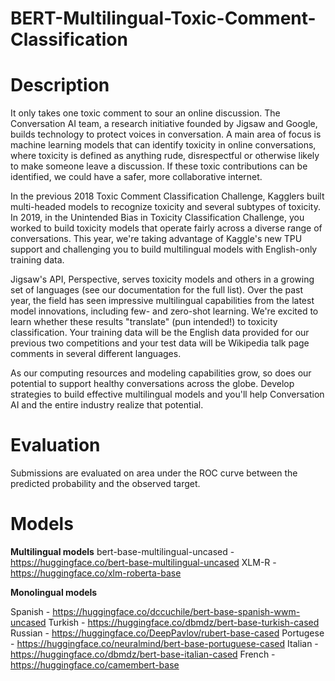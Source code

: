 # BERT-Multilingual-Toxic-Comment-Classification

# Description

It only takes one toxic comment to sour an online discussion. The Conversation AI team, a research initiative founded by Jigsaw and Google, builds technology to protect voices in conversation. A main area of focus is machine learning models that can identify toxicity in online conversations, where toxicity is defined as anything rude, disrespectful or otherwise likely to make someone leave a discussion. If these toxic contributions can be identified, we could have a safer, more collaborative internet.

In the previous 2018 Toxic Comment Classification Challenge, Kagglers built multi-headed models to recognize toxicity and several subtypes of toxicity. In 2019, in the Unintended Bias in Toxicity Classification Challenge, you worked to build toxicity models that operate fairly across a diverse range of conversations. This year, we're taking advantage of Kaggle's new TPU support and challenging you to build multilingual models with English-only training data.

Jigsaw's API, Perspective, serves toxicity models and others in a growing set of languages (see our documentation for the full list). Over the past year, the field has seen impressive multilingual capabilities from the latest model innovations, including few- and zero-shot learning. We're excited to learn whether these results "translate" (pun intended!) to toxicity classification. Your training data will be the English data provided for our previous two competitions and your test data will be Wikipedia talk page comments in several different languages.

As our computing resources and modeling capabilities grow, so does our potential to support healthy conversations across the globe. Develop strategies to build effective multilingual models and you'll help Conversation AI and the entire industry realize that potential.

# Evaluation

Submissions are evaluated on area under the ROC curve between the predicted probability and the observed target.

# Models

**Multilingual models** 
bert-base-multilingual-uncased - https://huggingface.co/bert-base-multilingual-uncased
XLM-R - https://huggingface.co/xlm-roberta-base

**Monolingual models** 

Spanish - https://huggingface.co/dccuchile/bert-base-spanish-wwm-uncased
Turkish - https://huggingface.co/dbmdz/bert-base-turkish-cased
Russian - https://huggingface.co/DeepPavlov/rubert-base-cased
Portugese - https://huggingface.co/neuralmind/bert-base-portuguese-cased
Italian - https://huggingface.co/dbmdz/bert-base-italian-cased
French - https://huggingface.co/camembert-base



